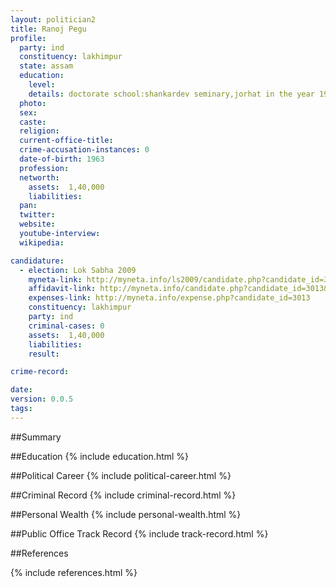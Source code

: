 ```yaml
---
layout: politician2
title: Ranoj Pegu
profile: 
  party: ind
  constituency: lakhimpur
  state: assam
  education: 
    level: 
    details: doctorate school:shankardev seminary,jorhat in the year 1978 (h.s.l.c.) dib.university:north lakhimpur college in the year 1982(p.u.) ghy.university:gauhati medical college in the year 1987(m.b.b.s.)
  photo: 
  sex: 
  caste: 
  religion: 
  current-office-title: 
  crime-accusation-instances: 0
  date-of-birth: 1963
  profession: 
  networth: 
    assets:  1,40,000
    liabilities: 
  pan: 
  twitter: 
  website: 
  youtube-interview: 
  wikipedia: 

candidature: 
  - election: Lok Sabha 2009
    myneta-link: http://myneta.info/ls2009/candidate.php?candidate_id=3013
    affidavit-link: http://myneta.info/candidate.php?candidate_id=3013&scan=original
    expenses-link: http://myneta.info/expense.php?candidate_id=3013
    constituency: lakhimpur 
    party: ind
    criminal-cases: 0
    assets:  1,40,000
    liabilities: 
    result:  

crime-record: 

date: 
version: 0.0.5
tags: 
---
```

##Summary


##Education
{% include education.html %}


##Political Career
{% include political-career.html %}


##Criminal Record
{% include criminal-record.html %}


##Personal Wealth
{% include personal-wealth.html %}


##Public Office Track Record
{% include track-record.html %}


##References


{% include references.html %}